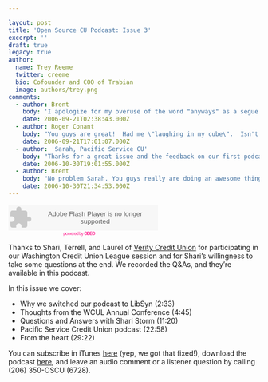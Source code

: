 ```yaml
---

layout: post
title: 'Open Source CU Podcast: Issue 3'
excerpt: ''
draft: true
legacy: true
author:
  name: Trey Reeme
  twitter: creeme
  bio: Cofounder and COO of Trabian
  image: authors/trey.png
comments:
  - author: Brent
    body: 'I apologize for my overuse of the word "anyways" as a segue.'
    date: 2006-09-21T02:38:43.000Z
  - author: Roger Conant
    body: "You guys are great!  Had me \"laughing in my cube\".  Isn't it fun being pioneers?  Now pull those arrows out of your backside and get back to innovating!"
    date: 2006-09-21T17:01:07.000Z
  - author: 'Sarah, Pacific Service CU'
    body: "Thanks for a great issue and the feedback on our first podcast!  We're moving forward with incorporating this type of feedback in our upcoming episodes.  Keep us on your radar.  Until next issue..."
    date: 2006-10-30T19:01:55.000Z
  - author: Brent
    body: "No problem Sarah. You guys really are doing an awesome thing by taking the leap into on-demand content. Hopefully other shops will follow your lead. I'm looking forward to the next episode."
    date: 2006-10-30T21:34:53.000Z
---
```


<embed src="http://www.odeo.com/flash/audio_player_standard_gray.swf" quality="high" width="300" height="52" name="audio_player_standard_gray" align="middle" allowScriptAccess="always" wmode="transparent"  type="application/x-shockwave-flash" flashvars="audio_id=1935995&#38;audio_duration=1868.22&#38;valid_sample_rate=true&#38;external_url=http://media.libsyn.com/media/opensourcecu/Open_Source_CU-Credit_Union_Podcast-03.mp3" pluginspage="http://www.macromedia.com/go/getflashplayer" /></embed><br /><a style="font-size: 9px; padding-left: 110px; color: #f39; letter-spacing: -1px; text-decoration: none" href="http://odeo.com/audio/1935995/view">powered by <strong><span class="caps">ODEO</span></strong></a>
<p>Thanks to Shari, Terrell, and Laurel of <a href="http://veritycu.blogspot.com/">Verity Credit Union</a> for participating in our Washington Credit Union League session and for Shari&#8217;s willingness to take some questions at the end.  We recorded the Q&#38;As, and they&#8217;re available in this podcast.</p>
<p>In this issue we cover:</p>
<ul>
<li>Why we switched our podcast to LibSyn (2:33)</li>
<li>Thoughts from the <span class="caps">WCUL</span> Annual Conference (4:45)</li>
<li>Questions and Answers with Shari Storm (11:20)</li>
<li>Pacific Service Credit Union podcast (22:58)</li>
<li>From the heart (29:22)</li>
</ul>
<p>You can subscribe in iTunes <a href="http://phobos.apple.com/WebObjects/MZStore.woa/wa/viewPodcast?id=192789928">here</a> (yep, we got that fixed!), download the podcast <a href="http://media.libsyn.com/media/opensourcecu/Open_Source_CU-Credit_Union_Podcast-03.mp3">here</a>, and leave an audio comment or a listener question by calling (206) 350-OSCU (6728).</p>

